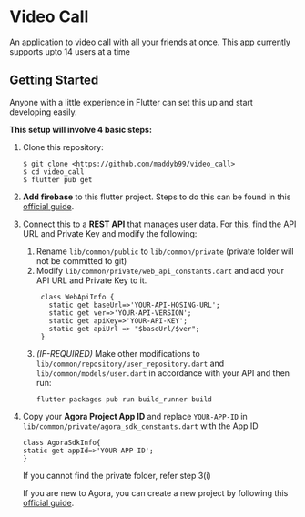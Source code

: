 # Video Call

An application to video call with all your friends at once. This app currently supports upto 14 users at a time

## Getting Started

Anyone with a little experience in Flutter can set this up and start developing easily.

**This setup will involve 4 basic steps:**

1. Clone this repository:
    ```
    $ git clone <https://github.com/maddyb99/video_call>
    $ cd video_call 
    $ flutter pub get 
    ```

2. **Add firebase** to this flutter project. Steps to do this can be
   found in this
   [official guide](https://firebase.google.com/docs/flutter/setup).

 3. Connect this to a **REST API** that manages user data. For this,
    find the API URL and Private Key and modify the following:

    1. Rename `lib/common/public` to `lib/common/private` (private folder will not be committed to git)
    2. Modify `lib/common/private/web_api_constants.dart` and add your API URL and Private Key to it.
       ```
        class WebApiInfo {
          static get baseUrl=>'YOUR-API-HOSING-URL';
          static get ver=>'YOUR-API-VERSION';
          static get apiKey=>'YOUR-API-KEY';
          static get apiUrl => "$baseUrl/$ver";
        }
        ```
    3. *(IF-REQUIRED)* Make other modifications to `lib/common/repository/user_repository.dart` and `lib/common/models/user.dart` in accordance with your API and then run:
        ```
        flutter packages pub run build_runner build
        ```

4. Copy your **Agora Project App ID** and replace `YOUR-APP-ID` in
   `lib/common/private/agora_sdk_constants.dart` with the App ID
    ```
    class AgoraSdkInfo{
    static get appId=>'YOUR-APP-ID';
    }
    ```
    If you cannot find the private folder, refer step 3(i)

    If you are new to Agora, you can create a new project by following this
    [official guide](https://docs.agora.io/en/Agora%20Platform/manage_projects?platform=All%20Platforms).
